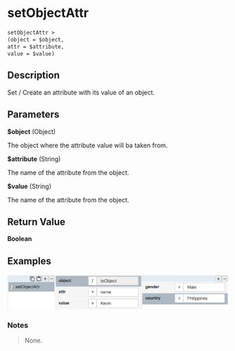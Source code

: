 # setObjectAttr

	setObjectAttr >
	(object = $object, 
	attr = $attribute, 
	value = $value)

## Description

Set / Create an attribute with its value of an object.

## Parameters

**$object** (Object)

The object where the attribute value will ba taken from.

**$attribute** (String)

The name of the attribute from the object.

**$value** (String)

The name of the attribute from the object.

## Return Value

**Boolean**

## Examples

![](setObjectAttr.png?raw=true)

### Notes
> None.